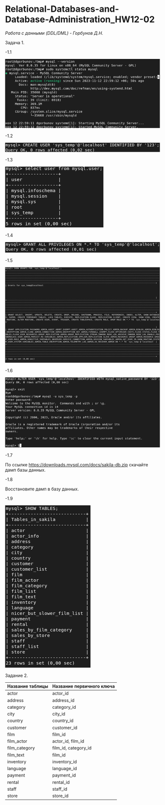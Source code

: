 # Relational-Databases-and-Database-Administration_HW12-02 

*Работа с данными (DDL/DML) - Горбунов Д.Н.*

Задача 1.

-1.1

![mysql](https://github.com/dAmp1r/Relational-Databases-and-Database-Administration_HW12-02/blob/main/msql%20version.png)

-1.2

![create user](https://github.com/dAmp1r/Relational-Databases-and-Database-Administration_HW12-02/blob/main/create%20user.png)

-1.3

![all users](https://github.com/dAmp1r/Relational-Databases-and-Database-Administration_HW12-02/blob/main/all%20users.png)

-1.4

![privileges](https://github.com/dAmp1r/Relational-Databases-and-Database-Administration_HW12-02/blob/main/privileges%20for%20user.png)

-1.5

![show privileges](https://github.com/dAmp1r/Relational-Databases-and-Database-Administration_HW12-02/blob/main/show%20privileges%20for%20user.png)

-1.6

![reconnect](https://github.com/dAmp1r/Relational-Databases-and-Database-Administration_HW12-02/blob/main/reconect%20-%20new%20user.png)

-1.7

По ссылке https://downloads.mysql.com/docs/sakila-db.zip скачайте дамп базы данных.

-1.8

Восстановите дамп в базу данных.

-1.9

![tables](https://github.com/dAmp1r/Relational-Databases-and-Database-Administration_HW12-02/blob/main/tables.png)

Задание 2.

| Название таблицы | Название первичного ключа |
| ---------------- | ------------------------- |
| actor | actor_id |
| address | address_id |
| category | category_id |
| city | city_id |
| country | country_id |
| customer | customer_id |
| film | film_id |
| film_actor | actor_id, film_id |
| film_category | film_id, category_id |
| film_text | film_id |
| inventory | inventory_id |
| language | language_id |
| payment | payment_id |
| rental | rental_id |
| staff | staff_id |
| store | store_id |
